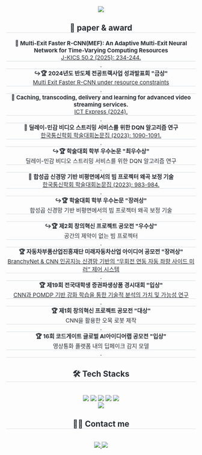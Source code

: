 <div align= "center">
    <img src="https://capsule-render.vercel.app/api?type=rounded&color=fdc158&height=240&text=hskim%20:%20Hyeonsu%20Kim&animation=&fontColor=ffffff&fontSize=60" />
    </div>
    <div align= "center"> 
    <h2 style="border-bottom: 1px solid #d8dee4; color: #282d33;"> 📝 paper & award </h2> 
        <div style="font-weight: 700; font-size: 15px; text-align: center; color: #282d33;"> 📝 Multi-Exit Faster R-CNN(MEF): An Adaptive Multi-Exit Neural Network for Time-Varying Computing Resources </div> 
        <a href="https://www.dbpia.co.kr/Journal/articleDetail?nodeId=NODE12077539" target="_blank">
        <div style="border-bottom: 1px solid #d8dee4; font-size: 15px; text-align: center; color: #282d33;"> J-KICS 50.2 (2025): 234-244.</div>
        </a>
        <div style="border-bottom: 1px solid #d8dee4; font-size: 15px; text-align: center; color: #282d33;">   .   </div>
        <div style="font-weight: 700; font-size: 15px; text-align: center; color: #282d33;"> ↪️🏆 2024년도 반도체 전공트랙사업 성과발표회 "금상" </div> 
        <a href="https://github.com/GooDongWoo/branchy_fast_r_cnn_net" target="_blank">
        <div style="border-bottom: 1px solid #d8dee4; font-size: 15px; text-align: center; color: #282d33;"> Multi Exit Faster R-CNN under resource constraints </div> 
        </a>
        <div style="border-bottom: 1px solid #d8dee4; font-size: 15px; text-align: center; color: #282d33;">   .   </div>
        <div style="font-weight: 700; font-size: 15px; text-align: center; color: #282d33;"> 📝 Caching, transcoding, delivery and learning for advanced video streaming services. </div> 
        <a href="https://www.sciencedirect.com/science/article/pii/S2405959524000626" target="_blank">
        <div style="border-bottom: 1px solid #d8dee4; font-size: 15px; text-align: center; color: #282d33;"> ICT Express (2024).</div>
        </a>
        <div style="border-bottom: 1px solid #d8dee4; font-size: 15px; text-align: center; color: #282d33;">   .   </div>
        <div style="font-weight: 700; font-size: 15px; text-align: center; color: #282d33;"> 📝 딜레이-민감 비디오 스트리밍 서비스를 위한 DQN 알고리즘 연구 </div> 
        <a href="https://www.dbpia.co.kr/Journal/articleDetail?nodeId=NODE11227755" target="_blank">
        <div style="border-bottom: 1px solid #d8dee4; font-size: 15px; text-align: center; color: #282d33;"> 한국통신학회 학술대회논문집 (2023): 1090-1091.</div>
        </a>
        <div style="border-bottom: 1px solid #d8dee4; font-size: 15px; text-align: center; color: #282d33;">   .   </div>
        <div style="font-weight: 700; font-size: 15px; text-align: center; color: #282d33;"> ↪️🏆 학술대회 학부 우수논문 "최우수상" </div> 
        <div style="border-bottom: 1px solid #d8dee4; font-size: 15px; text-align: center; color: #282d33;"> 딜레이-민감 비디오 스트리밍 서비스를 위한 DQN 알고리즘 연구 </div> 
        <div style="border-bottom: 1px solid #d8dee4; font-size: 15px; text-align: center; color: #282d33;">   .   </div>
        <div style="font-weight: 700; font-size: 15px; text-align: center; color: #282d33;"> 📝 합성곱 신경망 기반 비평면에서의 빔 프로젝터 왜곡 보정 기술 </div> 
        <a href="https://www.dbpia.co.kr/Journal/articleDetail?nodeId=NODE11667616" target="_blank">
        <div style="border-bottom: 1px solid #d8dee4; font-size: 15px; text-align: center; color: #282d33;"> 한국통신학회 학술대회논문집 (2023): 983-984.</div>
        </a>
        <div style="border-bottom: 1px solid #d8dee4; font-size: 15px; text-align: center; color: #282d33;">   .   </div>
        <div style="font-weight: 700; font-size: 15px; text-align: center; color: #282d33;"> ↪️🏆 학술대회 학부 우수논문 "장려상" </div> 
        <div style="border-bottom: 1px solid #d8dee4; font-size: 15px; text-align: center; color: #282d33;"> 합성곱 신경망 기반 비평면에서의 빔 프로젝터 왜곡 보정 기술 </div> 
        <div style="border-bottom: 1px solid #d8dee4; font-size: 15px; text-align: center; color: #282d33;">   .   </div>
        <div style="font-weight: 700; font-size: 15px; text-align: center; color: #282d33;"> ↪️🏆 제2회 창의혁신 프로젝트 공모전 "우수상" </div> 
        <div style="border-bottom: 1px solid #d8dee4; font-size: 15px; text-align: center; color: #282d33;"> 공간의 제약이 없는 빔 프로젝터</div> 
        <div style="border-bottom: 1px solid #d8dee4; font-size: 15px; text-align: center; color: #282d33;">   .   </div>
        <div style="font-weight: 700; font-size: 15px; text-align: center; color: #282d33;"> 🏆 자동차부품산업진흥재단 미래자동차산업 아이디어 공모전 "장려상" </div> 
        <a href="https://github.com/hskim0584/branchy_net_cnn_Automatic_leftturn_sidemirror" target="_blank">
        <div style="border-bottom: 1px solid #d8dee4; font-size: 15px; text-align: center; color: #282d33;"> BranchyNet & CNN 인공지능 신경망 기반의 “우회전 연동 자동 좌향 사이드 미러” 제어 시스템 </div> 
        </a>
        <div style="border-bottom: 1px solid #d8dee4; font-size: 15px; text-align: center; color: #282d33;">   .   </div>
        <div style="font-weight: 700; font-size: 15px; text-align: center; color: #282d33;"> 🏆 제19회 전국대학생 증권파생상품 경시대회 "입상" </div> 
        <a href="https://github.com/hskim0584/DQN_based_BTC_Trading_Algorithm" target="_blank">
        <div style="border-bottom: 1px solid #d8dee4; font-size: 15px; text-align: center; color: #282d33; "> CNN과 POMDP 기반 강화 학습을 통한 기술적 분석의 가치 및 가능성 연구 </div>
        </a>
        <div style="border-bottom: 1px solid #d8dee4; font-size: 15px; text-align: center; color: #282d33;">   .   </div>
        <div style="font-weight: 700; font-size: 15px; text-align: center; color: #282d33;"> 🏆 제1회 창의혁신 프로젝트 공모전 "대상" </div> 
        <div style="border-bottom: 1px solid #d8dee4; font-size: 15px; text-align: center; color: #282d33;"> CNN을 활용한 오목 로봇 제작 </div> 
        <div style="border-bottom: 1px solid #d8dee4; font-size: 15px; text-align: center; color: #282d33;">   .   </div>
        <div style="font-weight: 700; font-size: 15px; text-align: center; color: #282d33;"> 🏆 16회 코드게이트 글로벌 AI아이디어랩 공모전 "입상" </div> 
        <div style="border-bottom: 1px solid #d8dee4; font-size: 15px; text-align: center; color: #282d33;"> 영상통화 플랫폼 내의 딥페이크 감지 모델 </div> 
        <div style="border-bottom: 1px solid #d8dee4; font-size: 15px; text-align: center; color: #282d33;">   .   </div>
    </div>
    <div align= "center">
    <h2 style="border-bottom: 1px solid #d8dee4; color: #282d33;"> 🛠️ Tech Stacks </h2> <br> 
    <div style="margin: 0 auto; text-align: center;" align= "center"> <img src="https://img.shields.io/badge/Python-3776AB?style=flat&logo=Python&logoColor=white">
          <img src="https://img.shields.io/badge/PyTorch-EE4C2C?style=flat&logo=PyTorch&logoColor=white">
          <img src="https://img.shields.io/badge/Tensorflow-FF6F00?style=flat&logo=Tensorflow&logoColor=white">
          <img src="https://img.shields.io/badge/Keras-D00000?style=flat&logo=Keras&logoColor=white">
          <img src="https://img.shields.io/badge/C-A8B9CC?style=flat&logo=C&logoColor=white">
          <br/><img src="https://img.shields.io/badge/C++-00599C?style=flat&logo=C%2B%2B&logoColor=white">
          </div>
    </div>
    <div align= "center">
    <h2 style="border-bottom: 1px solid #d8dee4; color: #282d33;"> 🧑‍💻 Contact me </h2> <br> 
    <div align= "center"> <a href=https://www.instagram.com/bibum_hysu/> <img src="https://img.shields.io/badge/Instagram-E4405F?style=flat&logo=Instagram&logoColor=white&link=bibum_hysu"> </a>
         <a href=mailto:nan111nan78@gamil.com> <img src="https://img.shields.io/badge/Gmail-EA4335?style=flat&logo=Gmail&logoColor=white&link=mailto:nan111nan78@gamil.com"> </a>
          </div>  <br> 
    <div align= "center">  </div> 
    </div>



